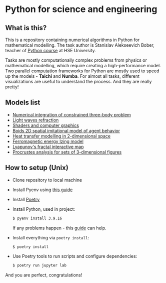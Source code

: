 # Python for science and engineering
## What is this?
This is a repository containing numerical algorithms in Python for mathematical modelling.
The task author is Stanislav Alekseevich Bober, teacher of [Python course](https://www.hse.ru/edu/courses/646488730) at HSE University.

Tasks are mostly computationally complex problems from physics or mathematical modelling, which require creating a high-performance model.
Two parallel computation frameworks for Python are mostly used to speed up the models - **Taichi** and **Numba**.
For almost all tasks, different visualizations are useful to understand the process. And they are really pretty!

## Models list
- [Numerical integration of constrained three-body problem](unstable_orbits)
- [Light waves refraction](light_waves)
- [Shaders and computer graphics](shaders)
- [Boids 2D spatial imitational model of agent behavior](boids)
- [Heat transfer modelling in 2-dimensional space](heat_transfer)
- [Ferromagnetic energy Izing model](ferromagnetic)
- [Lyapunov's fractal interactive map](fractals)
- [Procrustes analysis for sets of 3-dimensional figures](procrustes)

## How to setup (Unix)
- Clone repository to local machine
- Install Pyenv using [this guide](https://github.com/pyenv/pyenv#installation)
- Install [Poetry](https://python-poetry.org)
- Install Python, used in project:
  ```bash
  $ pyenv install 3.9.16
  ```
  If any problems happen - this [guide](https://github.com/pyenv/pyenv/wiki/Common-build-problems) can help.

- Install everything via `poetry install`:
  ```bash
  $ poetry install
  ```
- Use Poetry tools to run scripts and configure dependencies:
  ```bash
  $ poetry run jupyter lab
  ```

And you are perfect, congratulations!
